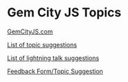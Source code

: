 Gem City JS Topics
======

[GemCityJS.com](//gemcityjs.com)

[List of topic suggestions][topics]

[List of lightning talk suggestions][lightning]

[Feedback Form/Topic Suggestion][feedback]


[lightning]: ./lightning.csv
[topics]: ./topics.csv
[feedback]: https://docs.google.com/forms/d/1TygXppTiqeuz8Ljnv-LIwayjamAgXFaH-RmaQ2BNxH0/viewform